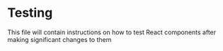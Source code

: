 # Testing
This file will contain instructions on how to test React components after making significant changes to them